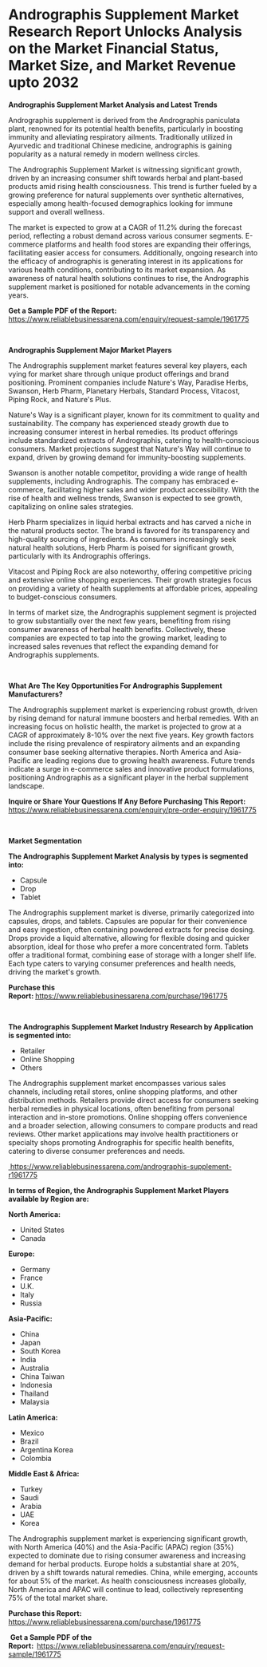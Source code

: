 <p><h1>Andrographis Supplement Market Research Report Unlocks Analysis on the Market Financial Status, Market Size, and Market Revenue upto 2032</h1></p><p><strong>Andrographis Supplement Market Analysis and Latest Trends</strong></p>
<p><p>Andrographis supplement is derived from the Andrographis paniculata plant, renowned for its potential health benefits, particularly in boosting immunity and alleviating respiratory ailments. Traditionally utilized in Ayurvedic and traditional Chinese medicine, andrographis is gaining popularity as a natural remedy in modern wellness circles.</p><p>The Andrographis Supplement Market is witnessing significant growth, driven by an increasing consumer shift towards herbal and plant-based products amid rising health consciousness. This trend is further fueled by a growing preference for natural supplements over synthetic alternatives, especially among health-focused demographics looking for immune support and overall wellness.</p><p>The market is expected to grow at a CAGR of 11.2% during the forecast period, reflecting a robust demand across various consumer segments. E-commerce platforms and health food stores are expanding their offerings, facilitating easier access for consumers. Additionally, ongoing research into the efficacy of andrographis is generating interest in its applications for various health conditions, contributing to its market expansion. As awareness of natural health solutions continues to rise, the Andrographis supplement market is positioned for notable advancements in the coming years.</p></p>
<p><strong>Get a Sample PDF of the Report:&nbsp;</strong> <a href="https://www.reliablebusinessarena.com/enquiry/request-sample/1961775?utm_campaign=3000&utm_medium=2&utm_source=Github&utm_content=ia&utm_term=19042025&utm_id=andrographis-supplement">https://www.reliablebusinessarena.com/enquiry/request-sample/1961775</a></p>
<p>&nbsp;</p>
<p><strong>Andrographis Supplement Major Market Players</strong></p>
<p><p>The Andrographis supplement market features several key players, each vying for market share through unique product offerings and brand positioning. Prominent companies include Nature's Way, Paradise Herbs, Swanson, Herb Pharm, Planetary Herbals, Standard Process, Vitacost, Piping Rock, and Nature's Plus.</p><p>Nature's Way is a significant player, known for its commitment to quality and sustainability. The company has experienced steady growth due to increasing consumer interest in herbal remedies. Its product offerings include standardized extracts of Andrographis, catering to health-conscious consumers. Market projections suggest that Nature's Way will continue to expand, driven by growing demand for immunity-boosting supplements.</p><p>Swanson is another notable competitor, providing a wide range of health supplements, including Andrographis. The company has embraced e-commerce, facilitating higher sales and wider product accessibility. With the rise of health and wellness trends, Swanson is expected to see growth, capitalizing on online sales strategies.</p><p>Herb Pharm specializes in liquid herbal extracts and has carved a niche in the natural products sector. The brand is favored for its transparency and high-quality sourcing of ingredients. As consumers increasingly seek natural health solutions, Herb Pharm is poised for significant growth, particularly with its Andrographis offerings.</p><p>Vitacost and Piping Rock are also noteworthy, offering competitive pricing and extensive online shopping experiences. Their growth strategies focus on providing a variety of health supplements at affordable prices, appealing to budget-conscious consumers.</p><p>In terms of market size, the Andrographis supplement segment is projected to grow substantially over the next few years, benefiting from rising consumer awareness of herbal health benefits. Collectively, these companies are expected to tap into the growing market, leading to increased sales revenues that reflect the expanding demand for Andrographis supplements.</p></p>
<p>&nbsp;</p>
<p><strong>What Are The Key Opportunities For Andrographis Supplement Manufacturers?</strong></p>
<p><p>The Andrographis supplement market is experiencing robust growth, driven by rising demand for natural immune boosters and herbal remedies. With an increasing focus on holistic health, the market is projected to grow at a CAGR of approximately 8-10% over the next five years. Key growth factors include the rising prevalence of respiratory ailments and an expanding consumer base seeking alternative therapies. North America and Asia-Pacific are leading regions due to growing health awareness. Future trends indicate a surge in e-commerce sales and innovative product formulations, positioning Andrographis as a significant player in the herbal supplement landscape.</p></p>
<p><strong>Inquire or Share Your Questions If Any Before Purchasing This Report:</strong> <a href="https://www.reliablebusinessarena.com/enquiry/pre-order-enquiry/1961775?utm_campaign=3000&utm_medium=2&utm_source=Github&utm_content=ia&utm_term=19042025&utm_id=andrographis-supplement">https://www.reliablebusinessarena.com/enquiry/pre-order-enquiry/1961775</a></p>
<p>&nbsp;</p>
<p><strong>Market Segmentation</strong></p>
<p><strong>The Andrographis Supplement Market Analysis by types is segmented into:</strong></p>
<p><ul><li>Capsule</li><li>Drop</li><li>Tablet</li></ul></p>
<p><p>The Andrographis supplement market is diverse, primarily categorized into capsules, drops, and tablets. Capsules are popular for their convenience and easy ingestion, often containing powdered extracts for precise dosing. Drops provide a liquid alternative, allowing for flexible dosing and quicker absorption, ideal for those who prefer a more concentrated form. Tablets offer a traditional format, combining ease of storage with a longer shelf life. Each type caters to varying consumer preferences and health needs, driving the market's growth.</p></p>
<p><strong>Purchase this Report:&nbsp;</strong><a href="https://www.reliablebusinessarena.com/purchase/1961775?utm_campaign=3000&utm_medium=2&utm_source=Github&utm_content=ia&utm_term=19042025&utm_id=andrographis-supplement">https://www.reliablebusinessarena.com/purchase/1961775</a></p>
<p>&nbsp;</p>
<p><strong>The Andrographis Supplement Market Industry Research by Application is segmented into:</strong></p>
<p><ul><li>Retailer</li><li>Online Shopping</li><li>Others</li></ul></p>
<p><p>The Andrographis supplement market encompasses various sales channels, including retail stores, online shopping platforms, and other distribution methods. Retailers provide direct access for consumers seeking herbal remedies in physical locations, often benefiting from personal interaction and in-store promotions. Online shopping offers convenience and a broader selection, allowing consumers to compare products and read reviews. Other market applications may involve health practitioners or specialty shops promoting Andrographis for specific health benefits, catering to diverse consumer preferences and needs.</p></p>
<p><a href="https://www.reliablebusinessarena.com/andrographis-supplement-r1961775?utm_campaign=3000&utm_medium=2&utm_source=Github&utm_content=ia&utm_term=19042025&utm_id=andrographis-supplement">&nbsp;https://www.reliablebusinessarena.com/andrographis-supplement-r1961775</a></p>
<p><strong>In terms of Region, the Andrographis Supplement Market Players available by Region are:</strong></p>
<p>
    <p> <strong> North America: </strong>
        <ul>
            <li>United States</li>
            <li>Canada</li>
        </ul>
        </p> 
    <p> <strong> Europe: </strong>
        <ul>
            <li>Germany</li>
            <li>France</li>
            <li>U.K.</li>
            <li>Italy</li>
            <li>Russia</li>
        </ul>
        </p> 
    <p> <strong> Asia-Pacific: </strong>
        <ul>
            <li>China</li>
            <li>Japan</li>
            <li>South Korea</li>
            <li>India</li>
            <li>Australia</li>
            <li>China Taiwan</li>
            <li>Indonesia</li>
            <li>Thailand</li>
            <li>Malaysia</li>
        </ul>
        </p> 
    <p> <strong> Latin America: </strong>
        <ul>
            <li>Mexico</li>
            <li>Brazil</li>
            <li>Argentina Korea</li>
            <li>Colombia</li>
        </ul>
        </p> 
    <p> <strong> Middle East & Africa: </strong>
        <ul>
            <li>Turkey</li>
            <li>Saudi</li>
            <li>Arabia</li>
            <li>UAE</li>
            <li>Korea</li>
        </ul>
    </p>
    </p>
<p><p>The Andrographis supplement market is experiencing significant growth, with North America (40%) and the Asia-Pacific (APAC) region (35%) expected to dominate due to rising consumer awareness and increasing demand for herbal products. Europe holds a substantial share at 20%, driven by a shift towards natural remedies. China, while emerging, accounts for about 5% of the market. As health consciousness increases globally, North America and APAC will continue to lead, collectively representing 75% of the total market share.</p></p>
<p><strong>Purchase this Report: </strong><a href="https://www.reliablebusinessarena.com/purchase/1961775?utm_campaign=3000&utm_medium=2&utm_source=Github&utm_content=ia&utm_term=19042025&utm_id=andrographis-supplement">https://www.reliablebusinessarena.com/purchase/1961775</a></p>
<p>&nbsp;<strong>Get a Sample PDF of the Report:&nbsp;&nbsp;</strong><a href="https://www.reliablebusinessarena.com/enquiry/request-sample/1961775?utm_campaign=3000&utm_medium=2&utm_source=Github&utm_content=ia&utm_term=19042025&utm_id=andrographis-supplement">https://www.reliablebusinessarena.com/enquiry/request-sample/1961775</a></p>
<p><strong></strong></p>
<p><p></p><p></p><p></p></p>